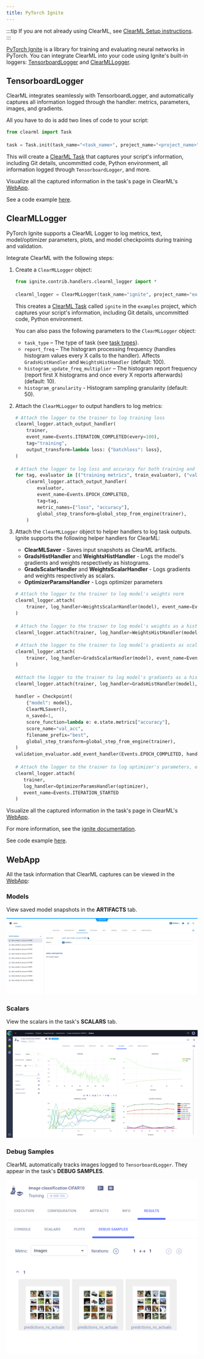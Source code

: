 ```yaml
---
title: PyTorch Ignite
---
```


:::tip
If you are not already using ClearML, see [ClearML Setup instructions](../clearml_sdk/clearml_sdk_setup).
:::

[PyTorch Ignite](https://pytorch.org/ignite/index.html) is a library for training and evaluating neural networks in 
PyTorch. You can integrate ClearML into your code using Ignite's built-in loggers: [TensorboardLogger](#tensorboardlogger) 
and [ClearMLLogger](#clearmllogger). 

## TensorboardLogger

ClearML integrates seamlessly with TensorboardLogger, and automatically captures all information logged through the 
handler: metrics, parameters, images, and gradients.

All you have to do is add two lines of code to your script:

```python
from clearml import Task

task = Task.init(task_name="<task_name>", project_name="<project_name>")
```

This will create a [ClearML Task](../fundamentals/task.md) that captures your script's information, including Git details, 
uncommitted code, Python environment, all information logged through `TensorboardLogger`, and more. 

Visualize all the captured information in the task's page in ClearML's [WebApp](#webapp).

See a code example [here](https://github.com/clearml/clearml/blob/master/examples/frameworks/ignite/cifar_ignite.py).

## ClearMLLogger
PyTorch Ignite supports a ClearML Logger to log metrics, text, model/optimizer parameters, plots, and model checkpoints 
during training and validation. 

Integrate ClearML with the following steps:
1. Create a `ClearMLLogger` object:

   ```python
   from ignite.contrib.handlers.clearml_logger import *

   clearml_logger = ClearMLLogger(task_name="ignite", project_name="examples")
   ```
   
   This creates a [ClearML Task](../fundamentals/task.md) called `ignite` in the `examples` project, which captures your 
   script's information, including Git details, uncommitted code, Python environment. 
  
   You can also pass the following parameters to the `ClearMLLogger` object:
   * `task_type` – The type of task (see [task types](../fundamentals/task.md#task-types)).
   * `report_freq` – The histogram processing frequency (handles histogram values every X calls to the handler). Affects 
     `GradsHistHandler` and `WeightsHistHandler` (default: 100).
   * `histogram_update_freq_multiplier` – The histogram report frequency (report first X histograms and once every X 
     reports afterwards) (default: 10).
   * `histogram_granularity` - Histogram sampling granularity (default: 50).

1. Attach the `ClearMLLogger` to output handlers to log metrics: 

   ```python 
   # Attach the logger to the trainer to log training loss 
   clearml_logger.attach_output_handler(
       trainer,
       event_name=Events.ITERATION_COMPLETED(every=100),
       tag="training",
       output_transform=lambda loss: {"batchloss": loss},
   )
  
   # Attach the logger to log loss and accuracy for both training and validation
   for tag, evaluator in [("training metrics", train_evaluator), ("validation metrics", validation_evaluator)]:
       clearml_logger.attach_output_handler(
           evaluator,
           event_name=Events.EPOCH_COMPLETED,
           tag=tag,
           metric_names=["loss", "accuracy"],
           global_step_transform=global_step_from_engine(trainer),
       )
   ```

1. Attach the `ClearMLLogger` object to helper handlers to log task outputs. Ignite supports the following helper handlers for ClearML:
   * **ClearMLSaver** - Saves input snapshots as ClearML artifacts.
   * **GradsHistHandler** and **WeightsHistHandler** - Logs the model's gradients and weights respectively as histograms.
   * **GradsScalarHandler** and **WeightsScalarHandler** - Logs gradients and weights respectively as scalars.
   * **OptimizerParamsHandler** - Logs optimizer parameters

   ```python
   # Attach the logger to the trainer to log model's weights norm
   clearml_logger.attach(
       trainer, log_handler=WeightsScalarHandler(model), event_name=Events.ITERATION_COMPLETED(every=100)
   )

   # Attach the logger to the trainer to log model's weights as a histogram 
   clearml_logger.attach(trainer, log_handler=WeightsHistHandler(model), event_name=Events.EPOCH_COMPLETED(every=100))

   # Attach the logger to the trainer to log model's gradients as scalars
   clearml_logger.attach(
       trainer, log_handler=GradsScalarHandler(model), event_name=Events.ITERATION_COMPLETED(every=100)
   )

   #Attach the logger to the trainer to log model's gradients as a histogram    
   clearml_logger.attach(trainer, log_handler=GradsHistHandler(model), event_name=Events.EPOCH_COMPLETED(every=100))

   handler = Checkpoint(
       {"model": model},
       ClearMLSaver(),
       n_saved=1,
       score_function=lambda e: e.state.metrics["accuracy"],
       score_name="val_acc",
       filename_prefix="best",
       global_step_transform=global_step_from_engine(trainer),
   )
   validation_evaluator.add_event_handler(Events.EPOCH_COMPLETED, handler)
   
   # Attach the logger to the trainer to log optimizer's parameters, e.g. learning rate at each iteration
   clearml_logger.attach(
      trainer,
      log_handler=OptimizerParamsHandler(optimizer),
      event_name=Events.ITERATION_STARTED
   )
   ```
   
Visualize all the captured information in the task's page in ClearML's [WebApp](#webapp).

For more information, see the [ignite documentation](https://pytorch.org/ignite/v0.5.0.post2/generated/ignite.handlers.clearml_logger.html). 

See code example [here](https://github.com/pytorch/ignite/blob/master/examples/mnist/mnist_with_clearml_logger.py).

## WebApp

All the task information that ClearML captures can be viewed in the [WebApp](../webapp/webapp_overview.md): 

### Models

View saved model snapshots in the **ARTIFACTS** tab.

![Model snapshots](../img/ignite_artifact.png)

### Scalars 

View the scalars in the task's **SCALARS** tab.

![Scalars](../img/examples_cifar_scalars.png)


### Debug Samples

ClearML automatically tracks images logged to `TensorboardLogger`. They appear in the task's **DEBUG SAMPLES**.


![Debug Samples](../img/examples_integration_pytorch_ignite_debug.png)

